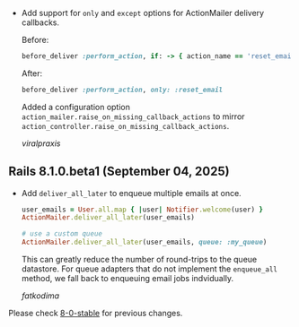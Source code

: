 *   Add support for `only` and `except` options for ActionMailer delivery callbacks.

    Before:

    ```ruby
    before_deliver :perform_action, if: -> { action_name == 'reset_email' }
    ```

    After:

    ```ruby
    before_deliver :perform_action, only: :reset_email
    ```

    Added a configuration option `action_mailer.raise_on_missing_callback_actions` to mirror `action_controller.raise_on_missing_callback_actions`.

    *viralpraxis*

## Rails 8.1.0.beta1 (September 04, 2025) ##

*   Add `deliver_all_later` to enqueue multiple emails at once.

    ```ruby
    user_emails = User.all.map { |user| Notifier.welcome(user) }
    ActionMailer.deliver_all_later(user_emails)

    # use a custom queue
    ActionMailer.deliver_all_later(user_emails, queue: :my_queue)
    ```

    This can greatly reduce the number of round-trips to the queue datastore.
    For queue adapters that do not implement the `enqueue_all` method, we
    fall back to enqueuing email jobs indvidually.

    *fatkodima*

Please check [8-0-stable](https://github.com/rails/rails/blob/8-0-stable/actionmailer/CHANGELOG.md) for previous changes.
